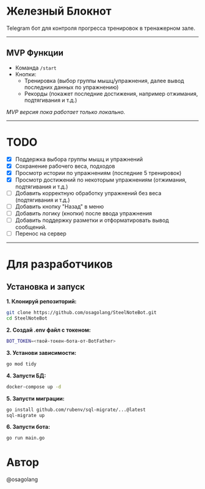 # Железный Блокнот
Telegram бот для контроля прогресса тренировок в тренажерном зале.

---

## MVP Функции

- Команда `/start`
- Кнопки:
  - Тренировка (выбор группы мышц/упражнения, далее вывод последних данных по упражнению)
  - Рекорды (покажет последние достижения, например отжимания, подтягивания и т.д.)

*MVP версия пока работает только локально.*

---

# TODO
- [x] Поддержка выбора группы мышц и упражнений
- [x] Сохранение рабочего веса, подходов
- [x] Просмотр истории по упражнениям (последние 5 тренировок)
- [x] Просмотр достижений по некоторым упражнениям (отжимания, подтягивания и т.д.)
- [ ] Добавить корректную обработку упражнений без веса (подтягивания и т.д.)
- [ ] Добавить кнопку "Назад" в меню
- [ ] Добавить логику (кнопки) после ввода упражнения
- [ ] Добавить поддержку разметки и отформатировать вывод сообщений.
- [ ] Перенос на сервер

---

# Для разработчиков
## Установка и запуск

**1. Клонируй репозиторий:**
```bash
git clone https://github.com/osagolang/SteelNoteBot.git
cd SteelNoteBot
```
**2. Создай .env файл с токеном:**
```bash
BOT_TOKEN=<твой-токен-бота-от-BotFather>
```
**3. Установи зависимости:**
```bash
go mod tidy
```
**4. Запусти БД:**
```bash
docker-compose up -d
```
**5. Запусти миграции:**
```bash
go install github.com/rubenv/sql-migrate/...@latest
sql-migrate up
```
**6. Запусти бота:**
```bash
go run main.go
```

# Автор
@osagolang